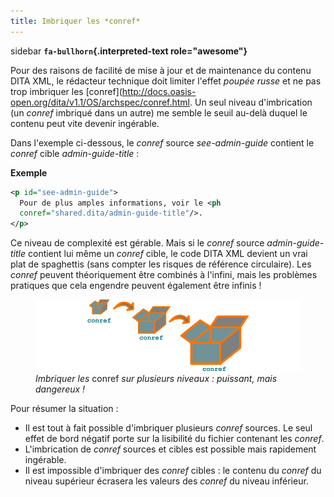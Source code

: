 ```yaml
---
title: Imbriquer les *conref*
---
```


 sidebar
**`fa-bullhorn`{.interpreted-text role="awesome"}**

Pour des raisons de facilité de mise à jour et de maintenance du contenu
DITA XML, le rédacteur technique doit limiter l'effet *poupée russe* et
ne pas trop imbriquer les
\[conref\](<http://docs.oasis-open.org/dita/v1.1/OS/archspec/conref.html>.
Un seul niveau d'imbrication (un *conref* imbriqué dans un autre) me
semble le seuil au-delà duquel le contenu peut vite devenir ingérable.


Dans l'exemple ci-dessous, le *conref* source *see-admin-guide*
contient le *conref* cible *admin-guide-title* :

**Exemple**

``` xml
<p id="see-admin-guide">
  Pour de plus amples informations, voir le <ph
  conref="shared.dita/admin-guide-title"/>.
</p>
```

Ce niveau de complexité est gérable. Mais si le *conref* source
*admin-guide-title* contient lui même un *conref* cible, le code DITA
XML devient un vrai plat de spaghettis (sans compter les risques de
référence circulaire). Les *conref* peuvent théoriquement être combinés
à l'infini, mais les problèmes pratiques que cela engendre peuvent
également être infinis !

<figure>
<img src="graphics/imbriquer-conref.svg"
alt="graphics/imbriquer-conref.svg" />
<figcaption><em>Imbriquer les</em> conref <em>sur plusieurs niveaux :
puissant, mais dangereux !</em></figcaption>
</figure>

Pour résumer la situation :

-   Il est tout à fait possible d'imbriquer plusieurs *conref* sources.
    Le seul effet de bord négatif porte sur la lisibilité du fichier
    contenant les *conref*.
-   L'imbrication de *conref* sources et cibles est possible mais
    rapidement ingérable.
-   Il est impossible d'imbriquer des *conref* cibles : le contenu du
    *conref* du niveau supérieur écrasera les valeurs des *conref* du
    niveau inférieur.
